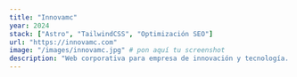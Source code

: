 ```yaml
---
title: "Innovamc"
year: 2024
stack: ["Astro", "TailwindCSS", "Optimización SEO"]
url: "https://innovamc.com"
image: "/images/innovamc.jpg" # pon aquí tu screenshot
description: "Web corporativa para empresa de innovación y tecnología. Diseño limpio, carga rápida y buenas prácticas de accesibilidad."
---
```

